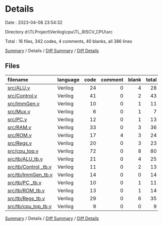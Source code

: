 # Details

Date : 2023-04-08 23:54:32

Directory d:\\TLProject\\Verilog\\cpu\\TL_RISCV_CPU\\src

Total : 16 files,  342 codes, 4 comments, 40 blanks, all 386 lines

[Summary](results.md) / Details / [Diff Summary](diff.md) / [Diff Details](diff-details.md)

## Files
| filename | language | code | comment | blank | total |
| :--- | :--- | ---: | ---: | ---: | ---: |
| [src/ALU.v](/src/ALU.v) | Verilog | 24 | 0 | 4 | 28 |
| [src/Control.v](/src/Control.v) | Verilog | 41 | 0 | 2 | 43 |
| [src/ImmGen.v](/src/ImmGen.v) | Verilog | 10 | 0 | 1 | 11 |
| [src/Mux.v](/src/Mux.v) | Verilog | 6 | 0 | 1 | 7 |
| [src/PC.v](/src/PC.v) | Verilog | 12 | 0 | 1 | 13 |
| [src/RAM.v](/src/RAM.v) | Verilog | 33 | 0 | 3 | 36 |
| [src/ROM.v](/src/ROM.v) | Verilog | 17 | 4 | 3 | 24 |
| [src/Regs.v](/src/Regs.v) | Verilog | 20 | 0 | 3 | 23 |
| [src/cpu_top.v](/src/cpu_top.v) | Verilog | 72 | 0 | 8 | 80 |
| [src/tb/ALU_tb.v](/src/tb/ALU_tb.v) | Verilog | 21 | 0 | 4 | 25 |
| [src/tb/Control _tb.v](/src/tb/Control%20_tb.v) | Verilog | 11 | 0 | 2 | 13 |
| [src/tb/ImmGen_tb.v](/src/tb/ImmGen_tb.v) | Verilog | 14 | 0 | 0 | 14 |
| [src/tb/PC _tb.v](/src/tb/PC%20_tb.v) | Verilog | 10 | 0 | 1 | 11 |
| [src/tb/ROM_tb.v](/src/tb/ROM_tb.v) | Verilog | 13 | 0 | 1 | 14 |
| [src/tb/Regs_tb.v](/src/tb/Regs_tb.v) | Verilog | 29 | 0 | 6 | 35 |
| [src/tb/cpu_top_tb.v](/src/tb/cpu_top_tb.v) | Verilog | 9 | 0 | 0 | 9 |

[Summary](results.md) / Details / [Diff Summary](diff.md) / [Diff Details](diff-details.md)